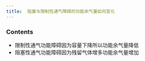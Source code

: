 ```yaml
---
title:  阻塞与限制性通气障碍的功能余气量如何变化
--- 
```


### Contents
- 限制性通气功能障碍因为容量下降所以功能余气量降低
- 阻塞性通气功能障碍因为残留气体增多功能余气量增加
